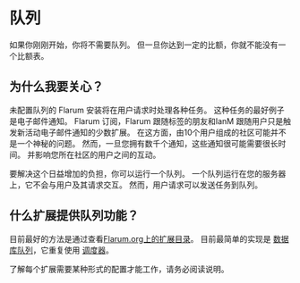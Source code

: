 # 队列

如果你刚刚开始，你将不需要队列。 但一旦你达到一定的比额，你就不能没有一个比额表。

## 为什么我要关心？

未配置队列的 Flarum 安装将在用户请求时处理各种任务。 这种任务的最好例子是电子邮件通知。 Flarum 订阅，Flarum 跟随标签的朋友和IanM 跟随用户只是触发新活动电子邮件通知的少数扩展。 在这方面，由10个用户组成的社区可能并不是一个神秘的问题。 然而，一旦您拥有数千个通知，这些通知很可能需要很长时间。 并影响您所在社区的用户之间的互动。

要解决这个日益增加的负担，你可以运行一个队列。 一个队列运行在您的服务器上，它不会与用户及其请求交互。 然而，用户请求可以发送任务到队列。

## 什么扩展提供队列功能？

目前最好的方法是通过查看[Flarum.org上的扩展目录](https://flarum.org/extensions?tableSearch=queue)。 目前最简单的实现是 [数据库队列](https://flarum.org/extension/blomstra/database-queue)，它重复使用 [调度器](scheduler.md)。

了解每个扩展需要某种形式的配置才能工作，请务必阅读说明。